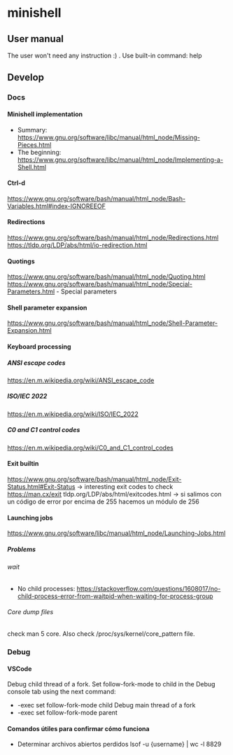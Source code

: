 # minishell

## User manual
The user won't need any instruction :) . Use built-in command: help

## Develop
### Docs
#### Minishell implementation
* Summary: https://www.gnu.org/software/libc/manual/html_node/Missing-Pieces.html
* The beginning: https://www.gnu.org/software/libc/manual/html_node/Implementing-a-Shell.html
#### Ctrl-d
https://www.gnu.org/software/bash/manual/html_node/Bash-Variables.html#index-IGNOREEOF
#### Redirections
https://www.gnu.org/software/bash/manual/html_node/Redirections.html
https://tldp.org/LDP/abs/html/io-redirection.html
#### Quotings
https://www.gnu.org/software/bash/manual/html_node/Quoting.html
https://www.gnu.org/software/bash/manual/html_node/Special-Parameters.html -  Special parameters
#### Shell parameter expansion
https://www.gnu.org/software/bash/manual/html_node/Shell-Parameter-Expansion.html
#### Keyboard processing
##### ANSI escape codes
https://en.m.wikipedia.org/wiki/ANSI_escape_code
##### ISO/IEC 2022
https://en.m.wikipedia.org/wiki/ISO/IEC_2022
##### C0 and C1 control codes
https://en.m.wikipedia.org/wiki/C0_and_C1_control_codes

#### Exit builtin
https://www.gnu.org/software/bash/manual/html_node/Exit-Status.html#Exit-Status -> interesting exit codes to check
https://man.cx/exit
tldp.org/LDP/abs/html/exitcodes.html -> si salimos con un código de error por encima de 255 hacemos un módulo de 256
#### Launching jobs
https://www.gnu.org/software/libc/manual/html_node/Launching-Jobs.html
##### Problems
###### wait
* No child processes: https://stackoverflow.com/questions/1608017/no-child-process-error-from-waitpid-when-waiting-for-process-group
###### Core dump files
check man 5 core. Also check /proc/sys/kernel/core_pattern file.

### Debug
#### VSCode
Debug child thread of a fork. Set follow-fork-mode to child in the Debug console tab using the next command:
* -exec set follow-fork-mode child
Debug main thread of a fork
* -exec set follow-fork-mode parent
#### Comandos útiles para confirmar cómo funciona
* Determinar archivos abiertos perdidos
lsof -u {username} | wc -l
8829
